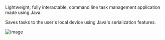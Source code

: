 Lightweight, fully interactable, command line task management application made using Java.

Saves tasks to the user's local device using Java's serialization features.

![image](https://github.com/user-attachments/assets/157b5b1f-0ca9-4ee7-ba09-431293ad0466)
